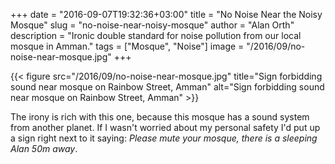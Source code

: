 +++
date = "2016-09-07T19:32:36+03:00"
title = "No Noise Near the Noisy Mosque"
slug = "no-noise-near-noisy-mosque"
author = "Alan Orth"
description = "Ironic double standard for noise pollution from our local mosque in Amman."
tags = ["Mosque", "Noise"]
image = "/2016/09/no-noise-near-mosque.jpg"
+++

{{< figure src="/2016/09/no-noise-near-mosque.jpg" title="Sign forbidding sound near mosque on Rainbow Street, Amman" alt="Sign forbidding sound near mosque on Rainbow Street, Amman" >}}

The irony is rich with this one, because this mosque has a sound system from another planet. If I wasn't worried about my personal safety I'd put up a sign right next to it saying: _Please mute your mosque, there is a sleeping Alan 50m away_.

<!--more-->
